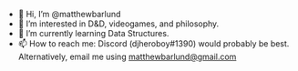 - 👋 Hi, I’m @matthewbarlund
- 👀 I’m interested in D&D, videogames, and philosophy.
- 🌱 I’m currently learning Data Structures.
- 📫 How to reach me: Discord (djheroboy#1390) would probably be best. Alternatively, email me using matthewbarlund@gmail.com
